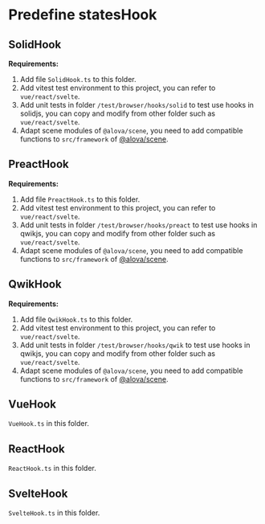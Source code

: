 # Predefine statesHook

## SolidHook

**Requirements:**

1. Add file `SolidHook.ts` to this folder.
2. Add vitest test environment to this project, you can refer to `vue/react/svelte`.
3. Add unit tests in folder `/test/browser/hooks/solid` to test use hooks in solidjs, you can copy and modify from other folder such as `vue/react/svelte`.
4. Adapt scene modules of `@alova/scene`, you need to add compatible functions to `src/framework` of [@alova/scene](https://github.com/alovajs/scene/tree/main/src/framework).

## PreactHook

**Requirements:**

1. Add file `PreactHook.ts` to this folder.
2. Add vitest test environment to this project, you can refer to `vue/react/svelte`.
3. Add unit tests in folder `/test/browser/hooks/preact` to test use hooks in qwikjs, you can copy and modify from other folder such as `vue/react/svelte`.
4. Adapt scene modules of `@alova/scene`, you need to add compatible functions to `src/framework` of [@alova/scene](https://github.com/alovajs/scene/tree/main/src/framework).

## QwikHook

**Requirements:**

1. Add file `QwikHook.ts` to this folder.
2. Add vitest test environment to this project, you can refer to `vue/react/svelte`.
3. Add unit tests in folder `/test/browser/hooks/qwik` to test use hooks in qwikjs, you can copy and modify from other folder such as `vue/react/svelte`.
4. Adapt scene modules of `@alova/scene`, you need to add compatible functions to `src/framework` of [@alova/scene](https://github.com/alovajs/scene/tree/main/src/framework).

## VueHook

`VueHook.ts` in this folder.

## ReactHook

`ReactHook.ts` in this folder.

## SvelteHook

`SvelteHook.ts` in this folder.

